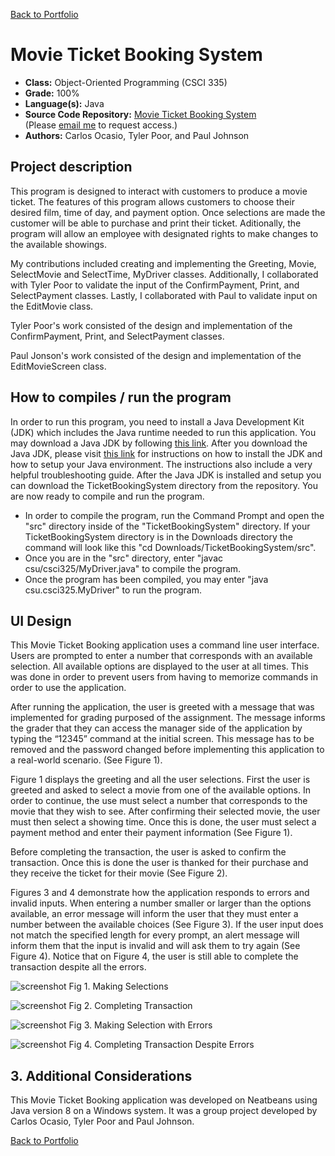 [Back to Portfolio](./)

Movie Ticket Booking System
===============

-   **Class:** Object-Oriented Programming (CSCI 335)
-   **Grade:** 100%
-   **Language(s):** Java
-   **Source Code Repository:** [Movie Ticket Booking System](https://github.com/Xcar17/Movie-Ticket-App)  
    (Please [email me](mailto:cror93@gmail.com?subject=GitHub%20Access) to request access.)
-   **Authors:** Carlos Ocasio, Tyler Poor, and Paul Johnson

## Project description

This program is designed to interact with customers to produce a movie ticket. The features of this program allows customers to choose their desired film, time of day, and payment option. Once selections are made the customer will be able to purchase and print their ticket. Aditionally, the program will allow an employee with designated rights to make changes to the available showings. 

My contributions included creating and implementing the Greeting, Movie, SelectMovie and SelectTime, MyDriver classes. Additionally, I collaborated with Tyler Poor to validate the input of the ConfirmPayment, Print, and SelectPayment classes. Lastly, I collaborated with Paul to validate input on the EditMovie class.

Tyler Poor's work consisted of the design and implementation of the ConfirmPayment, Print, and SelectPayment classes. 

Paul Jonson's  work consisted of the design and implementation of the EditMovieScreen class. 

## How to compiles / run the program

In order to run this program, you need to install a Java Development Kit (JDK) which includes the Java runtime needed to run this application. You may download a Java JDK by following [this link](https://www.oracle.com/java/technologies/downloads/). After you download the Java JDK, please visit [this link](https://docs.oracle.com/javase/7/docs/webnotes/install/windows/jdk-installation-windows.html) for instructions on how to install the JDK and how to setup your Java environment. The instructions also include a very helpful troubleshooting guide. After the Java JDK is installed and setup you can download the TicketBookingSystem directory from the repository. You are now ready to compile and run the program.

- In order to compile the program, run the Command Prompt and open the "src" directory inside of the "TicketBookingSystem" directory. If your TicketBookingSystem directory is in the Downloads directory the command will look like this "cd Downloads/TicketBookingSystem/src". 
- Once you are in the "src" directory, enter "javac csu/csci325/MyDriver.java" to compile the program.
- Once the program has been compiled, you may enter "java csu.csci325.MyDriver" to run the program.

## UI Design

This Movie Ticket Booking application uses a command line user interface. Users are prompted to enter a number that corresponds with an available selection. All available options are displayed to the user at all times. This was done in order to prevent users from having to memorize commands in order to use the application.

After running the application, the user is greeted with a message that was implemented for grading purposed of the assignment. The message informs the grader that they can access the manager side of the application by typing the “12345” command at the initial screen. This message has to be removed and the password changed before implementing this application to a real-world scenario. (See Figure 1).

Figure 1 displays the greeting and all the user selections. First the user is greeted and asked to select a movie from one of the available options. In order to continue, the use must select a number that corresponds to the movie that they wish to see. After confirming their selected movie, the user must then select a showing time. Once this is done, the user must select a payment method and enter their payment information (See Figure 1).

Before completing the transaction, the user is asked to confirm the transaction. Once this is done the user is thanked for their purchase and they receive the ticket for their movie (See Figure 2).

Figures 3 and 4 demonstrate how the application responds to errors and invalid inputs. When entering a number smaller or larger than the options available, an error message will inform the user that they must enter a number between the available choices (See Figure 3). If the user input does not match the specified length for every prompt, an alert message will inform them that the input is invalid and will ask them to try again (See Figure 4). Notice that on Figure 4, the user is still able to complete the transaction despite all the errors.


![screenshot](/Ticket-Images/java1.JPG)
Fig 1. Making Selections

![screenshot](/Ticket-Images/java2.JPG)
Fig 2. Completing Transaction

![screenshot](/Ticket-Images/javaerror1.JPG)
Fig 3. Making Selection with Errors

![screenshot](/Ticket-Images/javaerror2.JPG)
Fig 4. Completing Transaction Despite Errors


## 3. Additional Considerations

This Movie Ticket Booking application was developed on Neatbeans using Java version 8 on a Windows system. It was a group project developed by Carlos Ocasio, Tyler Poor and Paul Johnson.


[Back to Portfolio](./)
